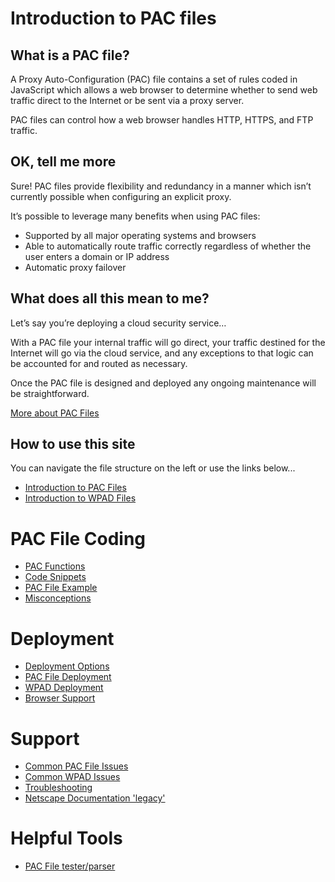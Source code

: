 # Introduction to PAC files


## What is a PAC file?
A Proxy Auto-Configuration (PAC) file contains a set of rules coded in JavaScript which allows a web browser to determine whether to send web traffic direct to the Internet or be sent via a proxy server.

PAC files can control how a web browser handles HTTP, HTTPS, and FTP traffic.

## OK, tell me more
Sure! PAC files provide flexibility and redundancy in a manner which isn’t currently possible when configuring an explicit proxy.

It’s possible to leverage many benefits when using PAC files:
- Supported by all major operating systems and browsers
- Able to automatically route traffic correctly regardless of whether the user enters a domain or IP address
- Automatic proxy failover

## What does all this mean to me?
Let’s say you’re deploying a cloud security service…

With a PAC file your internal traffic will go direct, your traffic destined for the Internet will go via the cloud service, and any exceptions to that logic can be accounted for and routed as necessary.

Once the PAC file is designed and deployed any ongoing maintenance will be straightforward.

[More about PAC Files](https://github.com/mdriesnj/findproxyforurl/blob/main/1_Pac_Intro.md)

## How to use this site

You can navigate the file structure on the left or use the links below...

- [Introduction to PAC Files](https://github.com/mdriesnj/findproxyforurl/blob/main/1_Pac_Intro.md)
- [Introduction to WPAD Files](https://github.com/mdriesnj/findproxyforurl/blob/main/2_Wpad_Intro.md)

# PAC File Coding

- [PAC Functions](https://github.com/mdriesnj/findproxyforurl/blob/main/Pac_File_Coding/Pac_Functions.md)
- [Code Snippets](https://github.com/mdriesnj/findproxyforurl/blob/main/Pac_File_Coding/Code_Snippets.md)
- [PAC File Example](https://github.com/mdriesnj/findproxyforurl/blob/main/Pac_File_Coding/Example.md)
- [Misconceptions](https://github.com/mdriesnj/findproxyforurl/blob/main/Pac_File_Coding/Misconceptions.md)

# Deployment

- [Deployment Options](https://github.com/mdriesnj/findproxyforurl/blob/main/Deployment/Deployment_Options.md)
- [PAC File Deployment](https://github.com/mdriesnj/findproxyforurl/blob/main/Deployment/PAC_Deployment.md)
- [WPAD Deployment](https://github.com/mdriesnj/findproxyforurl/blob/main/Deployment/WPAD_Deployment.md)
- [Browser Support](https://github.com/mdriesnj/findproxyforurl/blob/main/Deployment/Browser_Support.md)

# Support

- [Common PAC File Issues](https://github.com/mdriesnj/findproxyforurl/blob/main/Support/Common_PAC_File_Issues.md)
- [Common WPAD Issues](https://github.com/mdriesnj/findproxyforurl/blob/main/Support/Common_WPAD_Issues.md)
- [Troubleshooting](https://github.com/mdriesnj/findproxyforurl/blob/main/Support/Troubleshooting.md)
- [Netscape Documentation 'legacy'](https://github.com/mdriesnj/findproxyforurl/blob/main/Support/netscape_documentation.md)

# Helpful Tools

- [PAC File tester/parser](https://thorsenlabs.com/pac)
